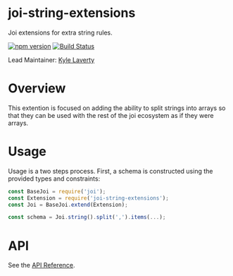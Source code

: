 # joi-string-extensions

Joi extensions for extra string rules.

[![npm version](https://badge.fury.io/js/joi-string-extensions.svg)](http://badge.fury.io/js/joi-string-extensions)
[![Build Status](https://secure.travis-ci.org/kylelaverty/joi-string-extensions.svg?branch=master)](http://travis-ci.org/kylelaverty/joi-string-extensions)

Lead Maintainer: [Kyle Laverty](https://github.com/kylelaverty)

# Overview

This extention is focused on adding the ability to split strings into arrays so that they can be used with the rest of the joi ecosystem as if they were arrays.

# Usage

Usage is a two steps process. First, a schema is constructed using the provided types and constraints:

```js
const BaseJoi = require('joi');
const Extension = require('joi-string-extensions');
const Joi = BaseJoi.extend(Extension);

const schema = Joi.string().split(',').items(...);
```

# API
See the [API Reference](https://github.com/kylelaverty/joi-string-extensions/blob/master/API.md).